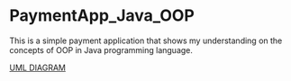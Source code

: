 # PaymentApp_Java_OOP
This is a simple payment application that shows my understanding on the concepts of OOP in Java programming language.

[UML DIAGRAM](PaymentUML.drawio.pdf)
